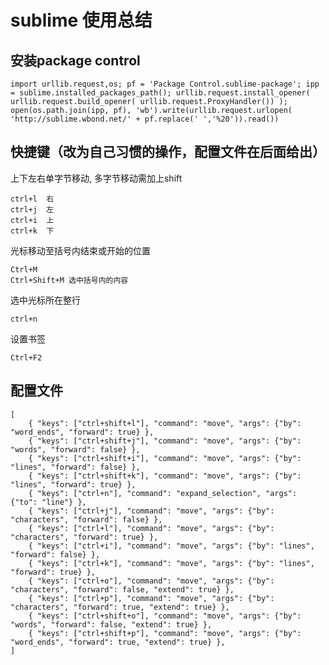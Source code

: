 # sublime 使用总结

## 安装package control

    import urllib.request,os; pf = 'Package Control.sublime-package'; ipp = sublime.installed_packages_path(); urllib.request.install_opener( urllib.request.build_opener( urllib.request.ProxyHandler()) ); open(os.path.join(ipp, pf), 'wb').write(urllib.request.urlopen( 'http://sublime.wbond.net/' + pf.replace(' ','%20')).read())



## 快捷键（改为自己习惯的操作，配置文件在后面给出）

上下左右单字节移动, 多字节移动需加上shift

    ctrl+l  右
    ctrl+j  左
    ctrl+i  上
    ctrl+k  下

光标移动至括号内结束或开始的位置

    Ctrl+M 
    Ctrl+Shift+M 选中括号内的内容
选中光标所在整行

    ctrl+n

设置书签

    Ctrl+F2 




## 配置文件


    [
        { "keys": ["ctrl+shift+l"], "command": "move", "args": {"by": "word_ends", "forward": true} },
        { "keys": ["ctrl+shift+j"], "command": "move", "args": {"by": "words", "forward": false} },
        { "keys": ["ctrl+shift+i"], "command": "move", "args": {"by": "lines", "forward": false} },
        { "keys": ["ctrl+shift+k"], "command": "move", "args": {"by": "lines", "forward": true} },
        { "keys": ["ctrl+n"], "command": "expand_selection", "args": {"to": "line"} },
        { "keys": ["ctrl+j"], "command": "move", "args": {"by": "characters", "forward": false} },
        { "keys": ["ctrl+l"], "command": "move", "args": {"by": "characters", "forward": true} },
        { "keys": ["ctrl+i"], "command": "move", "args": {"by": "lines", "forward": false} },
        { "keys": ["ctrl+k"], "command": "move", "args": {"by": "lines", "forward": true} },
        { "keys": ["ctrl+o"], "command": "move", "args": {"by": "characters", "forward": false, "extend": true} },
        { "keys": ["ctrl+p"], "command": "move", "args": {"by": "characters", "forward": true, "extend": true} },
        { "keys": ["ctrl+shift+o"], "command": "move", "args": {"by": "words", "forward": false, "extend": true} },
        { "keys": ["ctrl+shift+p"], "command": "move", "args": {"by": "word_ends", "forward": true, "extend": true} },
    ]
